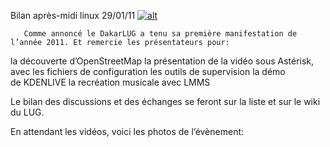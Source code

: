 
 Bilan après-midi linux 29/01/11
[![alt](https://raw.github.com/Dakarlug/site-datas/master/datas/reddit.png "")](https://raw.github.com/Dakarlug/site-datas/master/datas/asterisk.pdf)
    
       Comme annoncé le DakarLUG a tenu sa première manifestation de l’année 2011. Et remercie les présentateurs pour:

 la découverte d’OpenStreetMap 
 la présentation  de la vidéo sous Astérisk, avec les fichiers de configuration
 les outils de supervision
 la démo de KDENLIVE 
 la recréation musicale avec LMMS

 Le bilan des discussions et des échanges se feront sur la liste  et sur le wiki  du LUG.


En attendant les vidéos, voici les photos de l’évènement:




   
    
    
    



    



    



    



    



    



 
    
     
